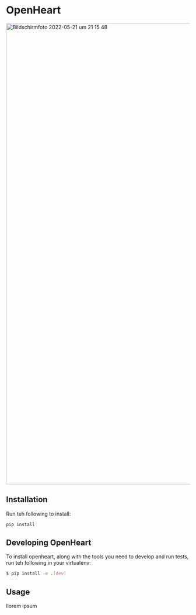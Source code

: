 # OpenHeart

<img width="1262" alt="Bildschirmfoto 2022-05-21 um 21 15 48" src="https://user-images.githubusercontent.com/17784338/169666171-e9cea874-1848-4686-819b-d3fba93c1392.png">

## Installation

Run teh following to install:
```python
pip install 
```

## Developing OpenHeart

To install openheart, along with the tools you need to develop and run tests, run teh following in your virtualenv:
```bash 
$ pip install -e .[dev]
```

## Usage

llorem ipsum

## 